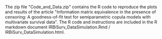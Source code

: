 The zip file "Code_and_Data.zip" contains the R code to reproduce the plots and results of the article "Information matrix equivalence in the presence of censoring: A goodness-of-fit test for semiparametric copula models with multivariate survival data". The R code and instructions are included in the R markdown document IRBiSurv_DataSimulation.Rmd / IRBiSurv_DataSimulation.html. 
